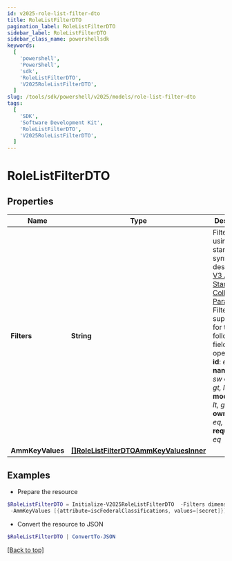```yaml
---
id: v2025-role-list-filter-dto
title: RoleListFilterDTO
pagination_label: RoleListFilterDTO
sidebar_label: RoleListFilterDTO
sidebar_class_name: powershellsdk
keywords:
  [
    'powershell',
    'PowerShell',
    'sdk',
    'RoleListFilterDTO',
    'V2025RoleListFilterDTO',
  ]
slug: /tools/sdk/powershell/v2025/models/role-list-filter-dto
tags:
  [
    'SDK',
    'Software Development Kit',
    'RoleListFilterDTO',
    'V2025RoleListFilterDTO',
  ]
---
```


# RoleListFilterDTO

## Properties

| Name | Type | Description | Notes |
| --- | --- | --- | --- |
| **Filters** | **String** | Filter results using the standard syntax described in [V3 API Standard Collection Parameters](https://developer.sailpoint.com/idn/api/standard-collection-parameters#filtering-results) Filtering is supported for the following fields and operators: **id**: _eq, in_ **name**: _eq, sw_ **created**: _gt, lt, ge, le_ **modified**: _gt, lt, ge, le_ **owner.id**: _eq, in_ **requestable**: _eq_ | [optional] |
| **AmmKeyValues** | [**[]RoleListFilterDTOAmmKeyValuesInner**](role-list-filter-dto-amm-key-values-inner) |  | [optional] |

## Examples

- Prepare the resource

```powershell
$RoleListFilterDTO = Initialize-V2025RoleListFilterDTO  -Filters dimensional eq false `
 -AmmKeyValues [{attribute=iscFederalClassifications, values=[secret]}]
```

- Convert the resource to JSON

```powershell
$RoleListFilterDTO | ConvertTo-JSON
```

[[Back to top]](#)
